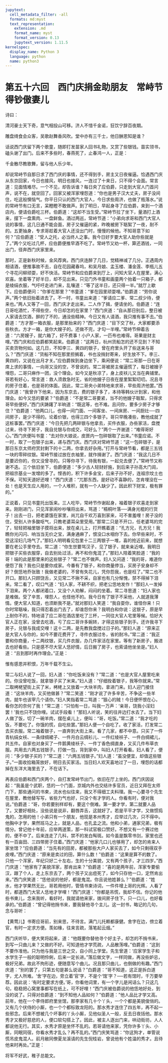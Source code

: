 ```yaml
---
jupytext:
  cell_metadata_filter: -all
  formats: md:myst
  text_representation:
    extension: .md
    format_name: myst
    format_version: 0.13
    jupytext_version: 1.11.5
kernelspec:
  display_name: Python 3
  language: python
  name: python3
---
```

#  第五十六回　西门庆捐金助朋友　常峙节得钞傲妻儿

诗曰：

清河豪士天下奇，意气相投山可移。济人不惜千金诺，狂饮宁辞百夜期。

雕盘绮食会众客，吴歌赵舞香风吹。堂中亦有三千士，他日酬恩知是谁？

话说西门庆留下两个歌童，随即打发苗家人回书礼物，又赏了些银钱。苗实领书，磕头谢了出门。后来不多些时，春燕死了，止春鸿一人，正是：

千金散尽教歌舞，留与他人乐少年。

却说常峙节自那日求了西门庆的事情，还不得到手，房主又日夜催逼。恰遇西门庆从东京回家，今日也接风，明日也接风，一连过了十来日，只不得个会面。常言道：见面情难尽。一个不见，却告诉谁？每日央了应伯爵，只走到大官人门首问声，说不在，就空回了。回家又被浑家埋怨道：“你也是男子汉大丈夫，房子没间住，吃这般懊恼气。你平日只认的西门大官人，今日求些周济，也做了瓶落水。”说的常峙节有口无言，呆瞪瞪不敢做声。到了明日，早起身寻了应伯爵，来到一个酒店内，便请伯爵吃三杯。伯爵道：“这却不当生受。”常峙节拉了坐下，量酒打上酒来，摆下一盘熏肉、一盘鲜鱼。酒过两巡，常峙节道：“小弟向求哥和西门大官人说的事情，这几日通不能会面，房子又催逼的紧，昨晚被房下聒絮了一夜，耐不的。五更抽身，专求哥趁着大官人还没出门时，慢慢的候他。不知哥意下如何？”应伯爵道：“受人之托，必当终人之事。我今日好歹要大官人助你些就是了。”两个又吃过几杯，应伯爵便推早酒不吃了。常峙节又劝一杯，算还酒钱，一同出门，径奔西门庆家里来。

那时，正是新秋时候，金风荐爽。西门庆连醉了几日，觉精神减了几分。正遇周内相请酒，便推事故不去，自在花园藏春坞，和吴月娘、孟玉楼、潘金莲、李瓶儿五个寻花问柳顽耍，好不快活。常峙节和应伯爵来到厅上，问知大官人在屋里，满心欢喜。坐着等了好半日，却不见出来。只见门外书童和画童两个抬着一只箱子，都是绫绢衣服，气吁吁走进门来，乱嚷道：“等了这半日，还只得一半。”就厅上歇下。应伯爵便问：“你爹在那里？”书童道：“爹在园里顽耍哩。”伯爵道：“劳你说声。”两个依旧抬着进去了。不一时，书童出来道：“爹请应二爹、常二叔少待，便来也。”两人又等了一回，西门庆才走出来。二人作了揖，便请坐的。伯爵道：“连日哥吃酒忙，不得些空，今日却怎的在家里？”西门庆道：“自从那日别后，整日被人家请去饮酒，醉的了不的，通没些精神。今日又有人请酒，我只推有事不去。”伯爵道：“方才那一箱衣服，是那里抬来的？”西门庆道：“目下交了秋，大家都要添些秋衣。方才一箱，是你大嫂子的。还做不完，才勾一半哩。”常峙节伸着舌道：“六房嫂子，就六箱了，好不费事！小户人家，一匹布也难得。哥果是财主哩。”西门庆和应伯爵都笑起来。伯爵道：“这两日，杭州货船怎的还不见到？不知买卖货物何如。这几日，不知李三、黄四的银子，曾在府里头开了些送来与哥么？”西门庆道：“货船不知在那里担搁着，书也没捎封寄来，好生放不下。李三、黄四的，又说在出月才关。”应伯爵挨到身边坐下，乘闲便说：“常二哥那一日在哥席上求的事情，一向哥又没的空，不曾说的。常二哥被房主催逼慌了，每日被嫂子埋怨，二哥只麻作一团，没个理会。如今又是秋凉了，身上皮袄儿又当在典铺里。哥若有好心，常言道：救人须救急时无，省的他嫂子日夜在屋里絮絮叨叨。况且寻的房子住着，也是哥的体面。因此，常二哥央小弟特地来求哥，早些周济他罢。”西门庆道：“我曾许下他来，因为东京去，费的银子多了，本待等韩伙计到家，和他理会。如今又恁的要紧？”伯爵道：“不是常二哥要紧，当不的他嫂子聒絮，只得求哥早些便好。”西门庆踌躇了半晌道：“既这等，也不难。且问你，要多少房子才够住？”伯爵道：“他两口儿，也得一间门面、一间客坐、一间床房、一间厨灶──四间房子，是少不得的。论着价银，也得三四个多银子。哥只早晚凑些，教他成就了这桩事罢。”西门庆道：“今日先把几两碎银与他拿去，买件衣服，办些家活，盘搅过来，待寻下房子，我自兑银与你成交，可好么？”两个一齐谢道：“难得哥好心。”西门庆便叫书童：“去对你大娘说，皮匣内一包碎银取了出来。”书童应诺。不一时，取了一包银子出来，递与西门庆。西门庆对常峙节道：“这一包碎银子，是那日东京太师府赏封剩下的十二两，你拿去好杂用。”打开与常峙节看，都是三五钱一块的零碎纹银。常峙节接过放在衣袖里，就作揖谢了。西门庆道：“我这几日不是要迟你的，你又没曾寻的。只等你寻下，待我有银，一起兑去便了。”常峙节又称谢不迭。三个依旧坐下，伯爵便道：“多少古人轻财好施，到后来子孙高大门闾，把祖宗基业一发增的多了。悭吝的，积下许多金宝，后来子孙不好，连祖宗坟土也不保。可知天道好还哩！”西门庆道：“兀那东西，是好动不喜静的，怎肯埋没在一处！也是天生应人用的，一个人堆积，就有一个人缺少了。因此积下财宝，极有罪的。”

正说着，只见书童托出饭来。三人吃毕，常峙节作谢起身，袖着银子欢喜走到家来。刚刚进门，只见浑家闹吵吵嚷将出来，骂道：“梧桐叶落──满身光棍的行货子！出去一日，把老婆饿在家里，尚兀自千欢万喜到家来，可不害羞哩！房子没的住，受别人许多酸呕气，只教老婆耳朵里受用。”那常二只是不开口，任老婆骂的完了，轻轻把袖里银子摸将出来，放在桌儿上，打开瞧着道：“孔方兄，孔方兄！我瞧你光闪闪、响当当无价之宝，满身通麻了，恨没口水咽你下去。你早些来时，不受这淫妇几场气了。”那妇人明明看见包里十二三两银子一堆，喜的抢近前来，就想要在老公手里夺去。常二道：“你生世要骂汉子，见了银子，就来亲近哩。我明日把银子买些衣服穿，自去别处过活，再不和你鬼混了。”那妇人陪着笑脸道：“我的哥！端的此是那里来的这些银子？”常二也不做声。妇人又问道：“我的哥，难道你便怨了我？我也只是要你成家。今番有了银子，和你商量停当，买房子安身却不好？倒恁地乔张致！我做老婆的，不曾有失花儿，凭你怨我，也是枉了。”常二也不开口。那妇人只顾饶舌，又见常二不揪不采，自家也有几分惭愧，禁不得掉下泪来。常二看了，叹口气道：“妇人家，不耕不织，把老公恁地发作！”那妇人一发掉下泪来。两个人都闭着口，又没个人劝解，闷闷的坐着。常二寻思道：“妇人家也是难做。受了辛苦，埋怨人，也怪他不的。我今日有了银子不采他，人就道我薄情。便大官人知道，也须断我不是。”就对那妇人笑道：“我自耍你，谁怪你来！只你时常聒噪，我只得忍着出门去了，却谁怨你来？我明白和你说：这银子，原是早上耐你不的，特地请了应二哥在酒店里吃了三杯，一同往大官人宅里等候。恰好大官人正在家，没曾去吃酒，亏了应二哥许多婉转，才得这些银子到手。还许我寻下房子，兑银与我成交哩！这十二两，是先教我盘搅过日子的。”那妇人道：“原来正是大官人与你的，如今不要花费开了，寻件衣服过冬，省的耐冷。”常二道：“我正要和你商量，十二两纹银，买几件衣服，办几件家活在家里。等有了新房子，搬进去也好看些。只是感不尽大官人恁好情，后日搬了房子，也索请他坐坐是。”妇人道：“且到那时再作理会。”正是：

惟有感恩并积恨，万年千载不生尘。

常二与妇人说了一回，妇人道：“你吃饭来没有？”常二道：“也是大官人屋里吃来的。你没曾吃饭，就拿银子买了米来。”妇人道：“仔细拴着银子，我等你就来。”常二取栲栳望街上买了米，栲栳上又放着一大块羊肉，拿进门来。妇人迎门接住道：“这块羊肉，又买他做甚？”常二笑道：“刚才说了许多辛苦，不争这一些羊肉，就牛也该宰几个请你。”妇人笑指着常二骂道：“狠心的贼！今日便怀恨在心，看你怎的奈何了我！”常二道：“只怕有一日，叫我一万声：‘亲哥，饶我小淫妇罢！’我也只不饶你哩。试试手段看！”那妇人听说，笑的往井边打水去了。当下妇人做了饭，切了一碗羊肉，摆在桌儿上，便叫：“哥，吃饭。”常二道：“我才吃的饭，不要吃了。你饿的慌，自吃些罢。”那妇人便一个自吃了。收了家活，打发常二去买衣服。常二袖着银子，一直奔到大街上来。看了几家，都不中意。只买了一件青杭绢女袄、一条绿绸裙子、一件月白云绸衫儿、一件红绫袄子、一件白绸裙儿，共五件。自家也对身买了一件鹅黄绫袄子、一件丁香色绸直身，又买几件布草衣服。共用去六两五钱银子。打做一包，背到家中，叫妇人打开看看。妇人看了，便问：“多少银子买的？”常二道：“六两五钱银子。”妇人道：“虽没便宜，却值这些银子。”一面收拾箱笼放好，明日去买家活。当日妇人欢天喜地过了一日，埋怨的话都掉在东洋大海里去了，不在话下。

再表应伯爵和西门庆两个，自打发常峙节出门，依旧在厅上坐的。西门庆因说起：“我虽是个武职，恁的一个门面，京城内外也交结许多官员，近日又拜在太师门下，那些通问的书柬，流水也似往来，我又不得细工夫料理。我一心要寻个先生在屋里，教他替写写，省些力气也好，只没个有才学的人。你看有时，便对我说。”伯爵道：“哥，你若要别样却有，要这个倒难。第一要才学，第二就要人品了。又要好相处，没些说是说非，翻唇弄舌，这就好了。若是平平才学，又做惯捣鬼的，怎用的他！小弟只有一个朋友，他现是本州秀才，应举过几次，只不得中。他胸中才学，果然班马之上，就是人品，也孔孟之流。他和小弟，通家兄弟，极有情分。曾记他十年前，应举两道策，那一科试官极口赞好。不想又有一个赛过他的，便不中了。后来连走了几科，禁不的发白髩斑。如今虽是飘零书剑，家里也还有一百亩田、三四带房子住着。”西门庆道：“他家几口儿也够用了，却怎的肯来人家坐馆？”应伯爵道：“当先有的田房，都被那些大户人家买去了，如今只剩得双手皮哩。”西门庆道：“原来是卖过的田，算什么数！”伯爵道：“这果是算不的数了。只他一个浑家，年纪只好二十左右，生的十分美貌，又有两个孩子，才三四岁。”西门庆道：“他家有了美貌浑家，那肯出来？”伯爵道：“喜的是两年前，浑家专要偷汉，跟了个人，走上东京去了，两个孩子又出痘死了，如今只存他一口，定然肯出来。”西门庆笑道：“恁他说的他好，都是鬼混。你且说他姓甚么？”伯爵道：“姓水，他才学果然无比，哥若用他时，管情书柬诗词，一件件增上哥的光辉。人看了时，都道西门大官人恁地才学哩！”西门庆道：“你都是吊慌，我却不信。你记的他些书柬儿，念来我听，看好时，我就请他来家，拨间房子住下。只一口儿，也好看承的。”伯爵道：“曾记得他捎书来，要我替他寻个主儿。这一封书，略记的几句，念与哥听：

【黄莺儿】书寄应哥前，别来思，不待言。满门儿托赖都康健。舍字在边，傍立着官，有时一定求方便。羡如椽，往来言疏，落笔起云烟。”

西门庆听毕，便大笑将起来，道：“他既要你替他寻个好主子，却怎的不捎书来，到写一只曲儿来？又做的不好。可知道他才学荒疏，人品散荡哩。”伯爵道：“这到不要作准他。只为他与我是三世之交，自小同上学堂。先生曾道：‘应家学生子和水学生子一般的聪明伶俐，后来一定长进。”落后做文字，一样同做，再没些妒忌，极好兄弟。故此不拘形迹，便随意写个曲儿。况且那只曲儿，也倒做的有趣。”西门庆道：“别的罢了，只第五句是甚么说话？”白爵道：“哥不知道，这正是拆白道字，尤人所难。‘舍’字在边，旁立着‘官’字，不是个‘馆’字？──若有馆时，千万要举荐。因此说：‘有时定要求方便。’哥，你看他词里，有一个字儿是闲话么？只这几句，稳稳把心窝里事都写在纸上，可不好哩！”西门庆被伯爵说的他恁地好处，到没的说了。只得对伯爵道：“到不知他人品如何？”伯爵道：”他人品比才学又高。前年，他在一个李侍郎府里坐馆，那李家有几十个丫头，一个个都是美貌俊俏的。又有几个伏侍的小厮，也一个个都标致龙阳的。那水秀才连住了四五年，再不起一些邪念。后来不想被几个坏事的丫头小厮，见他似圣人一般，反去日夜括他。那水秀才又极好慈悲的人，便口软勾搭上了。因此，被主人逐出门来，哄动街坊，人人都说他无行。其实，水秀才原是坐怀不乱的。若哥请他来家，凭你许多丫头、小厮，同眠同宿，你看水秀才乱么？再不乱的。”西门庆笑骂道：“你这狗才，单管说慌吊皮鬼混人。前月敝同僚夏龙溪请的先生倪桂岩，曾说他有个姓温的秀才。且待他来时再处。”正是：

将军不好武，稚子总能文。



